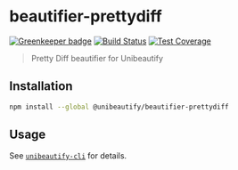 # beautifier-prettydiff

[![Greenkeeper badge](https://badges.greenkeeper.io/Unibeautify/beautifier-prettydiff.svg)](https://greenkeeper.io/)
[![Build Status](https://travis-ci.org/Unibeautify/beautifier-prettydiff.svg?branch=master)](https://travis-ci.org/Unibeautify/beautifier-prettydiff)
[![Test Coverage](https://api.codeclimate.com/v1/badges/79b1fa183476d8b5d44a/test_coverage)](https://codeclimate.com/github/Unibeautify/beautifier-prettydiff/test_coverage)

> Pretty Diff beautifier for Unibeautify

## Installation

```bash
npm install --global @unibeautify/beautifier-prettydiff
```

## Usage

See [`unibeautify-cli`](https://github.com/Unibeautify/unibeautify-cli) for details.